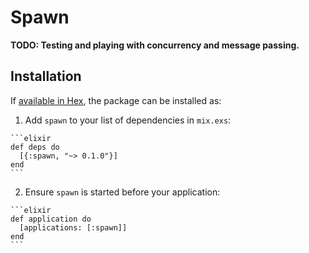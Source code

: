 # Spawn

**TODO: Testing and playing with concurrency and message passing.**

## Installation

If [available in Hex](https://hex.pm/docs/publish), the package can be installed as:

  1. Add `spawn` to your list of dependencies in `mix.exs`:

    ```elixir
    def deps do
      [{:spawn, "~> 0.1.0"}]
    end
    ```

  2. Ensure `spawn` is started before your application:

    ```elixir
    def application do
      [applications: [:spawn]]
    end
    ```
